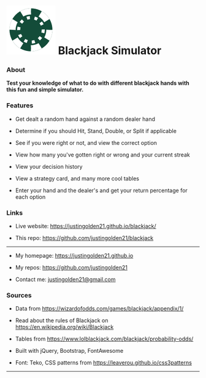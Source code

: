 # <img src="chip.svg" width="128px"> Blackjack Simulator

### About

**Test your knowledge of what to do with different blackjack hands with this fun and simple simulator.**

### Features

- Get dealt a random hand against a random dealer hand

- Determine if you should Hit, Stand, Double, or Split if applicable

- See if you were right or not, and view the correct option

- View how many you've gotten right or wrong and your current streak

- View your decision history

- View a strategy card, and many more cool tables

- Enter your hand and the dealer's and get your return percentage for each option

### Links

- Live website: https://justingolden21.github.io/blackjack/

- This repo: https://github.com/justingolden21/blackjack

<hr>

- My homepage: https://justingolden21.github.io

- My repos: https://github.com/justingolden21

- Contact me: justingolden21@gmail.com

### Sources

- Data from https://wizardofodds.com/games/blackjack/appendix/1/

- Read about the rules of Blackjack on https://en.wikipedia.org/wiki/Blackjack

- Tables from https://www.lolblackjack.com/blackjack/probability-odds/

- Built with jQuery, Bootstrap, FontAwesome

- Font: Teko, CSS patterns from https://leaverou.github.io/css3patterns

<hr>

